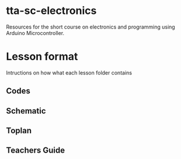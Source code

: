 # tta-sc-electronics
Resources for the short course on electronics and programming using Arduino Microcontroller.

# Lesson format
Intructions on how what each lesson folder contains

## Codes
## Schematic
## Toplan
## Teachers Guide
